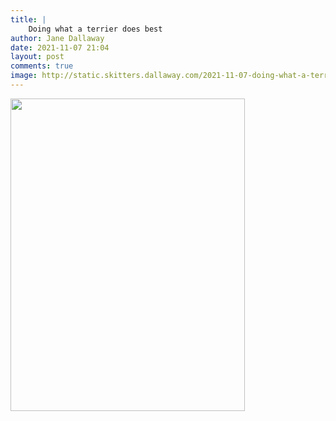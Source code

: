 ```yaml
---
title: |
    Doing what a terrier does best
author: Jane Dallaway
date: 2021-11-07 21:04
layout: post
comments: true
image: http://static.skitters.dallaway.com/2021-11-07-doing-what-a-terrier-does-best-fullsize-0.jpeg
---
```




<a href="http://static.skitters.dallaway.com/2021-11-07-doing-what-a-terrier-does-best-fullsize-0.jpeg"><img src="http://static.skitters.dallaway.com/2021-11-07-doing-what-a-terrier-does-best-thumb-0.jpeg" width="375" height="500"></a>

